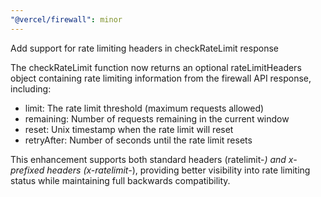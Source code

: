 ```yaml
---
"@vercel/firewall": minor
---
```


Add support for rate limiting headers in checkRateLimit response

The checkRateLimit function now returns an optional rateLimitHeaders object containing rate limiting information from the firewall API response, including:
- limit: The rate limit threshold (maximum requests allowed)
- remaining: Number of requests remaining in the current window
- reset: Unix timestamp when the rate limit will reset
- retryAfter: Number of seconds until the rate limit resets

This enhancement supports both standard headers (ratelimit-*) and x-prefixed headers (x-ratelimit-*), providing better visibility into rate limiting status while maintaining full backwards compatibility.
